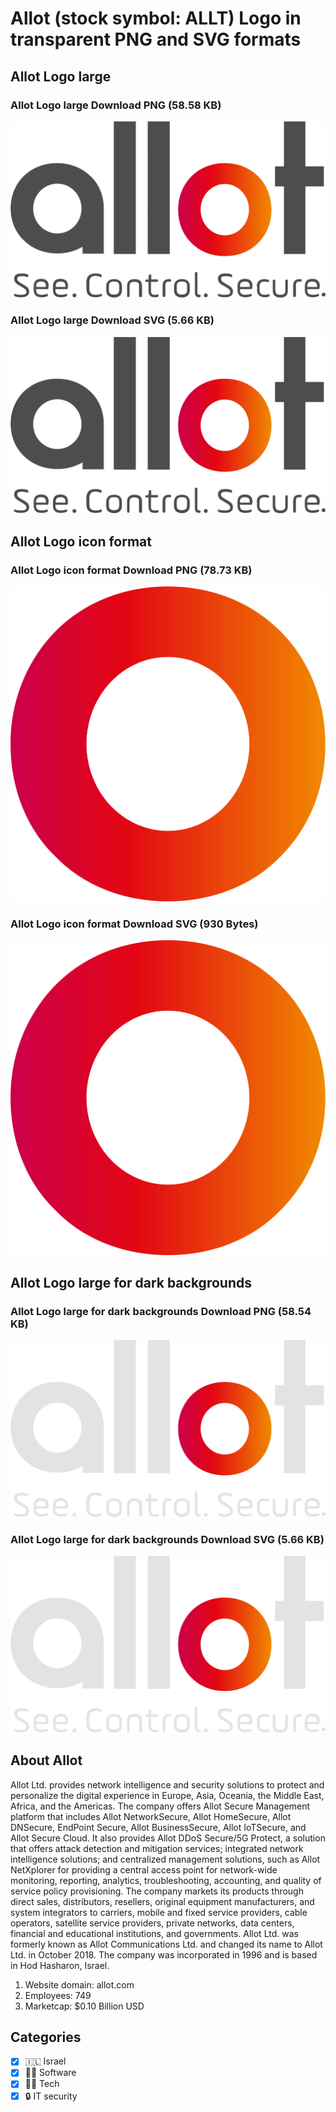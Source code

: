 # Allot (stock symbol: ALLT) Logo in transparent PNG and SVG formats

## Allot Logo large

### Allot Logo large Download PNG (58.58 KB)

![Allot Logo large Download PNG (58.58 KB)](/img/orig/ALLT_BIG-140d846f.png)

### Allot Logo large Download SVG (5.66 KB)

![Allot Logo large Download SVG (5.66 KB)](/img/orig/ALLT_BIG-e6c409cb.svg)

## Allot Logo icon format

### Allot Logo icon format Download PNG (78.73 KB)

![Allot Logo icon format Download PNG (78.73 KB)](/img/orig/ALLT-03e95673.png)

### Allot Logo icon format Download SVG (930 Bytes)

![Allot Logo icon format Download SVG (930 Bytes)](/img/orig/ALLT-65b79d04.svg)

## Allot Logo large for dark backgrounds

### Allot Logo large for dark backgrounds Download PNG (58.54 KB)

![Allot Logo large for dark backgrounds Download PNG (58.54 KB)](/img/orig/ALLT_BIG.D-3939934e.png)

### Allot Logo large for dark backgrounds Download SVG (5.66 KB)

![Allot Logo large for dark backgrounds Download SVG (5.66 KB)](/img/orig/ALLT_BIG.D-b5088406.svg)

## About Allot

Allot Ltd. provides network intelligence and security solutions to protect and personalize the digital experience in Europe, Asia, Oceania, the Middle East, Africa, and the Americas. The company offers Allot Secure Management platform that includes Allot NetworkSecure, Allot HomeSecure, Allot DNSecure, EndPoint Secure, Allot BusinessSecure, Allot IoTSecure, and Allot Secure Cloud. It also provides Allot DDoS Secure/5G Protect, a solution that offers attack detection and mitigation services; integrated network intelligence solutions; and centralized management solutions, such as Allot NetXplorer for providing a central access point for network-wide monitoring, reporting, analytics, troubleshooting, accounting, and quality of service policy provisioning. The company markets its products through direct sales, distributors, resellers, original equipment manufacturers, and system integrators to carriers, mobile and fixed service providers, cable operators, satellite service providers, private networks, data centers, financial and educational institutions, and governments. Allot Ltd. was formerly known as Allot Communications Ltd. and changed its name to Allot Ltd. in October 2018. The company was incorporated in 1996 and is based in Hod Hasharon, Israel.

1. Website domain: allot.com
2. Employees: 749
3. Marketcap: $0.10 Billion USD


## Categories
- [x] 🇮🇱 Israel
- [x] 👨‍💻 Software
- [x] 👩‍💻 Tech
- [x] 🔒 IT security
